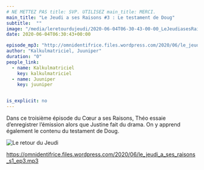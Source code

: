 ```yaml
---
# NE METTEZ PAS title: SVP. UTILISEZ main_title: MERCI.
main_title: "Le Jeudi a ses Raisons #3 : Le testament de Doug"
subtitle:  ""
image: "/media/leretourdujeudi/2020-06-04T06-30-43-00-00_LeJeudiasesRaisons3LetestamentdeDoug.jpg"
date: 2020-06-04T06:30:43+00:00

episode_mp3: "http://omnidentifrice.files.wordpress.com/2020/06/le_jeudi_a_ses_raisons_s1_ep3.mp3"
author: "Kalkulmatriciel, Juuniper"
duration: "0"
people_link: 
  - name: Kalkulmatriciel
    key: kalkulmatriciel
  - name: Juuniper
    key: juuniper


is_explicit: no
---
```


<PodcastHeader/>

<!-- ECRIRE LA DESCRIPTION DE L'EPISODE SOUS CETTE LIGNE -->
<p>Dans ce troisième épisode du Cœur a ses Raisons, Théo essaie d’enregistrer l’émission alors que Justine fait du drama. On y apprend également le contenu du testament de Doug.</p>
<p><img src="https://retourdujeudi.files.wordpress.com/2020/04/le-retour-du-jeudi.png" alt="Le retour du Jeudi"></p>
<p><a href="https://omnidentifrice.files.wordpress.com/2020/06/le_jeudi_a_ses_raisons_s1_ep3.mp3" rel="nofollow">https://omnidentifrice.files.wordpress.com/2020/06/le_jeudi_a_ses_raisons_s1_ep3.mp3</a></p>


